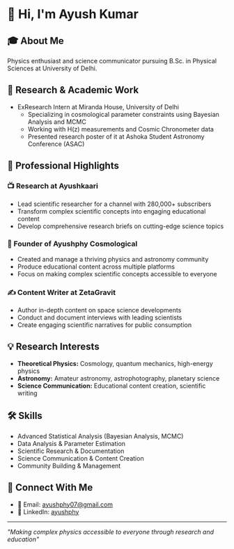 # 👋 Hi, I'm Ayush Kumar

## 🎓 About Me
Physics enthusiast and science communicator pursuing B.Sc. in Physical Sciences at University of Delhi.

## 🔬 Research & Academic Work
- ExResearch Intern at Miranda House, University of Delhi
  - Specializing in cosmological parameter constraints using Bayesian Analysis and MCMC
  - Working with H(z) measurements and Cosmic Chronometer data
  - Presented research poster of it at Ashoka Student Astronomy Conference (ASAC)

## 🌟 Professional Highlights
### 📺 Research at Ayushkaari
- Lead scientific researcher for a channel with 280,000+ subscribers
- Transform complex scientific concepts into engaging educational content
- Develop comprehensive research briefs on cutting-edge science topics

### 🚀 Founder of Ayushphy Cosmological
- Created and manage a thriving physics and astronomy community
- Produce educational content across multiple platforms
- Focus on making complex scientific concepts accessible to everyone

### ✍️ Content Writer at ZetaGravit
- Author in-depth content on space science developments
- Conduct and document interviews with leading scientists
- Create engaging scientific narratives for public consumption

## 💡 Research Interests
- **Theoretical Physics:** Cosmology, quantum mechanics, high-energy physics
- **Astronomy:** Amateur astronomy, astrophotography, planetary science
- **Science Communication:** Educational content creation, scientific writing

## 🛠️ Skills
- Advanced Statistical Analysis (Bayesian Analysis, MCMC)
- Data Analysis & Parameter Estimation
- Scientific Research & Documentation
- Science Communication & Content Creation
- Community Building & Management

## 🔗 Connect With Me
- 📧 Email: ayushphy07@gmail.com
- 💼 LinkedIn: [ayushphy](https://www.linkedin.com/in/ayushphy)

---
*"Making complex physics accessible to everyone through research and education"*
